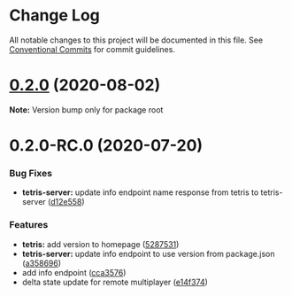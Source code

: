 # Change Log

All notable changes to this project will be documented in this file.
See [Conventional Commits](https://conventionalcommits.org) for commit guidelines.

# [0.2.0](http://bitbucket.org/davidtamsoftware/tetris-monorepo/compare/v0.2.0-RC.0...v0.2.0) (2020-08-02)

**Note:** Version bump only for package root





# 0.2.0-RC.0 (2020-07-20)


### Bug Fixes

* **tetris-server:** update info endpoint name response from tetris to tetris-server ([d12e558](http://bitbucket.org/davidtamsoftware/tetris-monorepo/commits/d12e558f5fa40bb318f2f8decf62f92f4fcbc15f))


### Features

* **tetris:** add version to homepage ([5287531](http://bitbucket.org/davidtamsoftware/tetris-monorepo/commits/5287531d43f805f270929d3883107675137f5f39))
* **tetris-server:** update info endpoint to use version from package.json ([a358696](http://bitbucket.org/davidtamsoftware/tetris-monorepo/commits/a35869694976e28df438bc9384713c98ae849031))
* add info endpoint ([cca3576](http://bitbucket.org/davidtamsoftware/tetris-monorepo/commits/cca35767315ee7c6f037f6ffd3e31c499a1f6548))
* delta state update for remote multiplayer ([e14f374](http://bitbucket.org/davidtamsoftware/tetris-monorepo/commits/e14f374fc285457d35e648bc720ac8e92d80d086))

